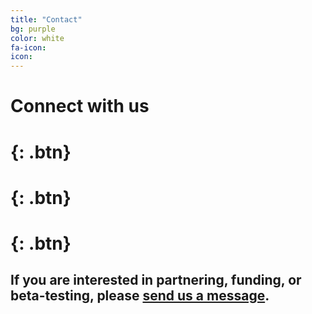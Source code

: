 ```yaml
---
title: "Contact"
bg: purple
color: white
fa-icon:
icon:
---
```


# Connect with us
# [<i class="fa fa-instagram"></i>](https://www.instagram.com/novvacup/){: .btn}
# [<i class="fa fa-facebook"></i>](https://www.facebook.com/novvabio/){: .btn}
# [<i class="fa fa-twitter"></i>](https://twitter.com/novvacup){: .btn}    
          
           


## If you are interested in partnering, funding, or beta-testing, please [send us a message](https://docs.google.com/forms/d/e/1FAIpQLScifzJhdLoxMJzQrzW_PpSoTOmboWwSMAXXlHY0mqgGV0uW4w/viewform?usp=sf_link).
